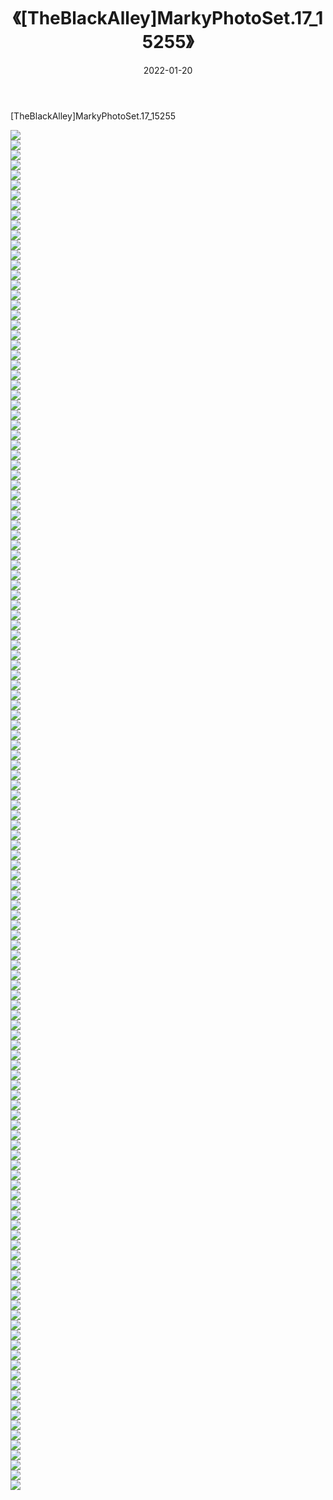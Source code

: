 ﻿---
layout: post
title:  《[TheBlackAlley]MarkyPhotoSet.17_15255》
date:   2022-01-20
img: http://imgx.orgx.ga/漏D/2022/[TheBlackAlley]MarkyPhotoSet.17_15255/000.jpg
categories: [美女, 清纯, 唯美]
---

[TheBlackAlley]MarkyPhotoSet.17_15255

  ![](http://imgx.orgx.ga/漏D/2022/[TheBlackAlley]MarkyPhotoSet.17_15255/001.jpg) <br> ![](http://imgx.orgx.ga/漏D/2022/[TheBlackAlley]MarkyPhotoSet.17_15255/002.jpg) <br> ![](http://imgx.orgx.ga/漏D/2022/[TheBlackAlley]MarkyPhotoSet.17_15255/003.jpg) <br> ![](http://imgx.orgx.ga/漏D/2022/[TheBlackAlley]MarkyPhotoSet.17_15255/004.jpg) <br> ![](http://imgx.orgx.ga/漏D/2022/[TheBlackAlley]MarkyPhotoSet.17_15255/005.jpg) <br> ![](http://imgx.orgx.ga/漏D/2022/[TheBlackAlley]MarkyPhotoSet.17_15255/006.jpg) <br> ![](http://imgx.orgx.ga/漏D/2022/[TheBlackAlley]MarkyPhotoSet.17_15255/007.jpg) <br> ![](http://imgx.orgx.ga/漏D/2022/[TheBlackAlley]MarkyPhotoSet.17_15255/008.jpg) <br> ![](http://imgx.orgx.ga/漏D/2022/[TheBlackAlley]MarkyPhotoSet.17_15255/009.jpg) <br> ![](http://imgx.orgx.ga/漏D/2022/[TheBlackAlley]MarkyPhotoSet.17_15255/010.jpg) <br> ![](http://imgx.orgx.ga/漏D/2022/[TheBlackAlley]MarkyPhotoSet.17_15255/011.jpg) <br> ![](http://imgx.orgx.ga/漏D/2022/[TheBlackAlley]MarkyPhotoSet.17_15255/012.jpg) <br> ![](http://imgx.orgx.ga/漏D/2022/[TheBlackAlley]MarkyPhotoSet.17_15255/013.jpg) <br> ![](http://imgx.orgx.ga/漏D/2022/[TheBlackAlley]MarkyPhotoSet.17_15255/014.jpg) <br> ![](http://imgx.orgx.ga/漏D/2022/[TheBlackAlley]MarkyPhotoSet.17_15255/015.jpg) <br> ![](http://imgx.orgx.ga/漏D/2022/[TheBlackAlley]MarkyPhotoSet.17_15255/016.jpg) <br> ![](http://imgx.orgx.ga/漏D/2022/[TheBlackAlley]MarkyPhotoSet.17_15255/017.jpg) <br> ![](http://imgx.orgx.ga/漏D/2022/[TheBlackAlley]MarkyPhotoSet.17_15255/018.jpg) <br> ![](http://imgx.orgx.ga/漏D/2022/[TheBlackAlley]MarkyPhotoSet.17_15255/019.jpg) <br> ![](http://imgx.orgx.ga/漏D/2022/[TheBlackAlley]MarkyPhotoSet.17_15255/020.jpg) <br> ![](http://imgx.orgx.ga/漏D/2022/[TheBlackAlley]MarkyPhotoSet.17_15255/021.jpg) <br> ![](http://imgx.orgx.ga/漏D/2022/[TheBlackAlley]MarkyPhotoSet.17_15255/022.jpg) <br> ![](http://imgx.orgx.ga/漏D/2022/[TheBlackAlley]MarkyPhotoSet.17_15255/023.jpg) <br> ![](http://imgx.orgx.ga/漏D/2022/[TheBlackAlley]MarkyPhotoSet.17_15255/024.jpg) <br> ![](http://imgx.orgx.ga/漏D/2022/[TheBlackAlley]MarkyPhotoSet.17_15255/025.jpg) <br> ![](http://imgx.orgx.ga/漏D/2022/[TheBlackAlley]MarkyPhotoSet.17_15255/026.jpg) <br> ![](http://imgx.orgx.ga/漏D/2022/[TheBlackAlley]MarkyPhotoSet.17_15255/027.jpg) <br> ![](http://imgx.orgx.ga/漏D/2022/[TheBlackAlley]MarkyPhotoSet.17_15255/028.jpg) <br> ![](http://imgx.orgx.ga/漏D/2022/[TheBlackAlley]MarkyPhotoSet.17_15255/029.jpg) <br> ![](http://imgx.orgx.ga/漏D/2022/[TheBlackAlley]MarkyPhotoSet.17_15255/030.jpg) <br> ![](http://imgx.orgx.ga/漏D/2022/[TheBlackAlley]MarkyPhotoSet.17_15255/031.jpg) <br> ![](http://imgx.orgx.ga/漏D/2022/[TheBlackAlley]MarkyPhotoSet.17_15255/032.jpg) <br> ![](http://imgx.orgx.ga/漏D/2022/[TheBlackAlley]MarkyPhotoSet.17_15255/033.jpg) <br> ![](http://imgx.orgx.ga/漏D/2022/[TheBlackAlley]MarkyPhotoSet.17_15255/034.jpg) <br> ![](http://imgx.orgx.ga/漏D/2022/[TheBlackAlley]MarkyPhotoSet.17_15255/035.jpg) <br> ![](http://imgx.orgx.ga/漏D/2022/[TheBlackAlley]MarkyPhotoSet.17_15255/036.jpg) <br> ![](http://imgx.orgx.ga/漏D/2022/[TheBlackAlley]MarkyPhotoSet.17_15255/037.jpg) <br> ![](http://imgx.orgx.ga/漏D/2022/[TheBlackAlley]MarkyPhotoSet.17_15255/038.jpg) <br> ![](http://imgx.orgx.ga/漏D/2022/[TheBlackAlley]MarkyPhotoSet.17_15255/039.jpg) <br> ![](http://imgx.orgx.ga/漏D/2022/[TheBlackAlley]MarkyPhotoSet.17_15255/040.jpg) <br> ![](http://imgx.orgx.ga/漏D/2022/[TheBlackAlley]MarkyPhotoSet.17_15255/041.jpg) <br> ![](http://imgx.orgx.ga/漏D/2022/[TheBlackAlley]MarkyPhotoSet.17_15255/042.jpg) <br> ![](http://imgx.orgx.ga/漏D/2022/[TheBlackAlley]MarkyPhotoSet.17_15255/043.jpg) <br> ![](http://imgx.orgx.ga/漏D/2022/[TheBlackAlley]MarkyPhotoSet.17_15255/044.jpg) <br> ![](http://imgx.orgx.ga/漏D/2022/[TheBlackAlley]MarkyPhotoSet.17_15255/045.jpg) <br> ![](http://imgx.orgx.ga/漏D/2022/[TheBlackAlley]MarkyPhotoSet.17_15255/046.jpg) <br> ![](http://imgx.orgx.ga/漏D/2022/[TheBlackAlley]MarkyPhotoSet.17_15255/047.jpg) <br> ![](http://imgx.orgx.ga/漏D/2022/[TheBlackAlley]MarkyPhotoSet.17_15255/048.jpg) <br> ![](http://imgx.orgx.ga/漏D/2022/[TheBlackAlley]MarkyPhotoSet.17_15255/049.jpg) <br> ![](http://imgx.orgx.ga/漏D/2022/[TheBlackAlley]MarkyPhotoSet.17_15255/050.jpg) <br> ![](http://imgx.orgx.ga/漏D/2022/[TheBlackAlley]MarkyPhotoSet.17_15255/051.jpg) <br> ![](http://imgx.orgx.ga/漏D/2022/[TheBlackAlley]MarkyPhotoSet.17_15255/052.jpg) <br> ![](http://imgx.orgx.ga/漏D/2022/[TheBlackAlley]MarkyPhotoSet.17_15255/053.jpg) <br> ![](http://imgx.orgx.ga/漏D/2022/[TheBlackAlley]MarkyPhotoSet.17_15255/054.jpg) <br> ![](http://imgx.orgx.ga/漏D/2022/[TheBlackAlley]MarkyPhotoSet.17_15255/055.jpg) <br> ![](http://imgx.orgx.ga/漏D/2022/[TheBlackAlley]MarkyPhotoSet.17_15255/056.jpg) <br> ![](http://imgx.orgx.ga/漏D/2022/[TheBlackAlley]MarkyPhotoSet.17_15255/057.jpg) <br> ![](http://imgx.orgx.ga/漏D/2022/[TheBlackAlley]MarkyPhotoSet.17_15255/058.jpg) <br> ![](http://imgx.orgx.ga/漏D/2022/[TheBlackAlley]MarkyPhotoSet.17_15255/059.jpg) <br> ![](http://imgx.orgx.ga/漏D/2022/[TheBlackAlley]MarkyPhotoSet.17_15255/060.jpg) <br> ![](http://imgx.orgx.ga/漏D/2022/[TheBlackAlley]MarkyPhotoSet.17_15255/061.jpg) <br> ![](http://imgx.orgx.ga/漏D/2022/[TheBlackAlley]MarkyPhotoSet.17_15255/062.jpg) <br> ![](http://imgx.orgx.ga/漏D/2022/[TheBlackAlley]MarkyPhotoSet.17_15255/063.jpg) <br> ![](http://imgx.orgx.ga/漏D/2022/[TheBlackAlley]MarkyPhotoSet.17_15255/064.jpg) <br> ![](http://imgx.orgx.ga/漏D/2022/[TheBlackAlley]MarkyPhotoSet.17_15255/065.jpg) <br> ![](http://imgx.orgx.ga/漏D/2022/[TheBlackAlley]MarkyPhotoSet.17_15255/066.jpg) <br> ![](http://imgx.orgx.ga/漏D/2022/[TheBlackAlley]MarkyPhotoSet.17_15255/067.jpg) <br> ![](http://imgx.orgx.ga/漏D/2022/[TheBlackAlley]MarkyPhotoSet.17_15255/068.jpg) <br> ![](http://imgx.orgx.ga/漏D/2022/[TheBlackAlley]MarkyPhotoSet.17_15255/069.jpg) <br> ![](http://imgx.orgx.ga/漏D/2022/[TheBlackAlley]MarkyPhotoSet.17_15255/070.jpg) <br> ![](http://imgx.orgx.ga/漏D/2022/[TheBlackAlley]MarkyPhotoSet.17_15255/071.jpg) <br> ![](http://imgx.orgx.ga/漏D/2022/[TheBlackAlley]MarkyPhotoSet.17_15255/072.jpg) <br> ![](http://imgx.orgx.ga/漏D/2022/[TheBlackAlley]MarkyPhotoSet.17_15255/073.jpg) <br> ![](http://imgx.orgx.ga/漏D/2022/[TheBlackAlley]MarkyPhotoSet.17_15255/074.jpg) <br> ![](http://imgx.orgx.ga/漏D/2022/[TheBlackAlley]MarkyPhotoSet.17_15255/075.jpg) <br> ![](http://imgx.orgx.ga/漏D/2022/[TheBlackAlley]MarkyPhotoSet.17_15255/076.jpg) <br> ![](http://imgx.orgx.ga/漏D/2022/[TheBlackAlley]MarkyPhotoSet.17_15255/077.jpg) <br> ![](http://imgx.orgx.ga/漏D/2022/[TheBlackAlley]MarkyPhotoSet.17_15255/078.jpg) <br> ![](http://imgx.orgx.ga/漏D/2022/[TheBlackAlley]MarkyPhotoSet.17_15255/079.jpg) <br> ![](http://imgx.orgx.ga/漏D/2022/[TheBlackAlley]MarkyPhotoSet.17_15255/080.jpg) <br> ![](http://imgx.orgx.ga/漏D/2022/[TheBlackAlley]MarkyPhotoSet.17_15255/081.jpg) <br> ![](http://imgx.orgx.ga/漏D/2022/[TheBlackAlley]MarkyPhotoSet.17_15255/082.jpg) <br> ![](http://imgx.orgx.ga/漏D/2022/[TheBlackAlley]MarkyPhotoSet.17_15255/083.jpg) <br> ![](http://imgx.orgx.ga/漏D/2022/[TheBlackAlley]MarkyPhotoSet.17_15255/084.jpg) <br> ![](http://imgx.orgx.ga/漏D/2022/[TheBlackAlley]MarkyPhotoSet.17_15255/085.jpg) <br> ![](http://imgx.orgx.ga/漏D/2022/[TheBlackAlley]MarkyPhotoSet.17_15255/086.jpg) <br> ![](http://imgx.orgx.ga/漏D/2022/[TheBlackAlley]MarkyPhotoSet.17_15255/087.jpg) <br> ![](http://imgx.orgx.ga/漏D/2022/[TheBlackAlley]MarkyPhotoSet.17_15255/088.jpg) <br> ![](http://imgx.orgx.ga/漏D/2022/[TheBlackAlley]MarkyPhotoSet.17_15255/089.jpg) <br> ![](http://imgx.orgx.ga/漏D/2022/[TheBlackAlley]MarkyPhotoSet.17_15255/090.jpg) <br> ![](http://imgx.orgx.ga/漏D/2022/[TheBlackAlley]MarkyPhotoSet.17_15255/091.jpg) <br> ![](http://imgx.orgx.ga/漏D/2022/[TheBlackAlley]MarkyPhotoSet.17_15255/092.jpg) <br> ![](http://imgx.orgx.ga/漏D/2022/[TheBlackAlley]MarkyPhotoSet.17_15255/093.jpg) <br> ![](http://imgx.orgx.ga/漏D/2022/[TheBlackAlley]MarkyPhotoSet.17_15255/094.jpg) <br> ![](http://imgx.orgx.ga/漏D/2022/[TheBlackAlley]MarkyPhotoSet.17_15255/095.jpg) <br> ![](http://imgx.orgx.ga/漏D/2022/[TheBlackAlley]MarkyPhotoSet.17_15255/096.jpg) <br> ![](http://imgx.orgx.ga/漏D/2022/[TheBlackAlley]MarkyPhotoSet.17_15255/097.jpg) <br> ![](http://imgx.orgx.ga/漏D/2022/[TheBlackAlley]MarkyPhotoSet.17_15255/098.jpg) <br> ![](http://imgx.orgx.ga/漏D/2022/[TheBlackAlley]MarkyPhotoSet.17_15255/099.jpg) <br> ![](http://imgx.orgx.ga/漏D/2022/[TheBlackAlley]MarkyPhotoSet.17_15255/100.jpg) <br> ![](http://imgx.orgx.ga/漏D/2022/[TheBlackAlley]MarkyPhotoSet.17_15255/101.jpg) <br> ![](http://imgx.orgx.ga/漏D/2022/[TheBlackAlley]MarkyPhotoSet.17_15255/102.jpg) <br> ![](http://imgx.orgx.ga/漏D/2022/[TheBlackAlley]MarkyPhotoSet.17_15255/103.jpg) <br> ![](http://imgx.orgx.ga/漏D/2022/[TheBlackAlley]MarkyPhotoSet.17_15255/104.jpg) <br> ![](http://imgx.orgx.ga/漏D/2022/[TheBlackAlley]MarkyPhotoSet.17_15255/105.jpg) <br> ![](http://imgx.orgx.ga/漏D/2022/[TheBlackAlley]MarkyPhotoSet.17_15255/106.jpg) <br> ![](http://imgx.orgx.ga/漏D/2022/[TheBlackAlley]MarkyPhotoSet.17_15255/107.jpg) <br> ![](http://imgx.orgx.ga/漏D/2022/[TheBlackAlley]MarkyPhotoSet.17_15255/108.jpg) <br> ![](http://imgx.orgx.ga/漏D/2022/[TheBlackAlley]MarkyPhotoSet.17_15255/109.jpg) <br> ![](http://imgx.orgx.ga/漏D/2022/[TheBlackAlley]MarkyPhotoSet.17_15255/110.jpg) <br> ![](http://imgx.orgx.ga/漏D/2022/[TheBlackAlley]MarkyPhotoSet.17_15255/111.jpg) <br> ![](http://imgx.orgx.ga/漏D/2022/[TheBlackAlley]MarkyPhotoSet.17_15255/112.jpg) <br> ![](http://imgx.orgx.ga/漏D/2022/[TheBlackAlley]MarkyPhotoSet.17_15255/113.jpg) <br> ![](http://imgx.orgx.ga/漏D/2022/[TheBlackAlley]MarkyPhotoSet.17_15255/114.jpg) <br> ![](http://imgx.orgx.ga/漏D/2022/[TheBlackAlley]MarkyPhotoSet.17_15255/115.jpg) <br> ![](http://imgx.orgx.ga/漏D/2022/[TheBlackAlley]MarkyPhotoSet.17_15255/116.jpg) <br> ![](http://imgx.orgx.ga/漏D/2022/[TheBlackAlley]MarkyPhotoSet.17_15255/117.jpg) <br> ![](http://imgx.orgx.ga/漏D/2022/[TheBlackAlley]MarkyPhotoSet.17_15255/118.jpg) <br> ![](http://imgx.orgx.ga/漏D/2022/[TheBlackAlley]MarkyPhotoSet.17_15255/119.jpg) <br> ![](http://imgx.orgx.ga/漏D/2022/[TheBlackAlley]MarkyPhotoSet.17_15255/120.jpg) <br> ![](http://imgx.orgx.ga/漏D/2022/[TheBlackAlley]MarkyPhotoSet.17_15255/121.jpg) <br> ![](http://imgx.orgx.ga/漏D/2022/[TheBlackAlley]MarkyPhotoSet.17_15255/122.jpg) <br> ![](http://imgx.orgx.ga/漏D/2022/[TheBlackAlley]MarkyPhotoSet.17_15255/123.jpg) <br> ![](http://imgx.orgx.ga/漏D/2022/[TheBlackAlley]MarkyPhotoSet.17_15255/124.jpg) <br> ![](http://imgx.orgx.ga/漏D/2022/[TheBlackAlley]MarkyPhotoSet.17_15255/125.jpg) <br> ![](http://imgx.orgx.ga/漏D/2022/[TheBlackAlley]MarkyPhotoSet.17_15255/126.jpg) <br> ![](http://imgx.orgx.ga/漏D/2022/[TheBlackAlley]MarkyPhotoSet.17_15255/127.jpg) <br> ![](http://imgx.orgx.ga/漏D/2022/[TheBlackAlley]MarkyPhotoSet.17_15255/128.jpg) <br> ![](http://imgx.orgx.ga/漏D/2022/[TheBlackAlley]MarkyPhotoSet.17_15255/129.jpg) <br> ![](http://imgx.orgx.ga/漏D/2022/[TheBlackAlley]MarkyPhotoSet.17_15255/130.jpg) <br> ![](http://imgx.orgx.ga/漏D/2022/[TheBlackAlley]MarkyPhotoSet.17_15255/131.jpg) <br> ![](http://imgx.orgx.ga/漏D/2022/[TheBlackAlley]MarkyPhotoSet.17_15255/132.jpg) <br> ![](http://imgx.orgx.ga/漏D/2022/[TheBlackAlley]MarkyPhotoSet.17_15255/133.jpg) <br> ![](http://imgx.orgx.ga/漏D/2022/[TheBlackAlley]MarkyPhotoSet.17_15255/134.jpg) <br> ![](http://imgx.orgx.ga/漏D/2022/[TheBlackAlley]MarkyPhotoSet.17_15255/135.jpg) <br> ![](http://imgx.orgx.ga/漏D/2022/[TheBlackAlley]MarkyPhotoSet.17_15255/136.jpg) <br>